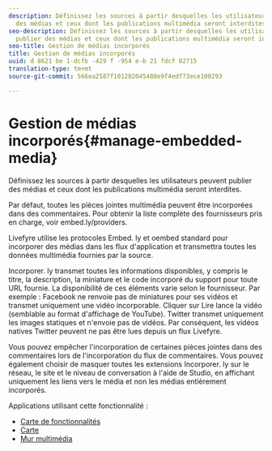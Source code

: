 ```yaml
---
description: Définissez les sources à partir desquelles les utilisateurs peuvent publier
  des médias et ceux dont les publications multimédia seront interdites.
seo-description: Définissez les sources à partir desquelles les utilisateurs peuvent
  publier des médias et ceux dont les publications multimédia seront interdites.
seo-title: Gestion de médias incorporés
title: Gestion de médias incorporés
uuid: d 8621 be 1-dcfb -429 f -954 e-b 21 fdcf 02715
translation-type: tm+mt
source-git-commit: 566ea2587f101202045488e9f4edf73ece100293

---
```



# Gestion de médias incorporés{#manage-embedded-media}

Définissez les sources à partir desquelles les utilisateurs peuvent publier des médias et ceux dont les publications multimédia seront interdites.

Par défaut, toutes les pièces jointes multimédia peuvent être incorporées dans des commentaires. Pour obtenir la liste complète des fournisseurs pris en charge, voir embed.ly/providers.

Livefyre utilise les protocoles Embed. ly et oembed standard pour incorporer des médias dans les flux d'application et transmettra toutes les données multimédia fournies par la source.

Incorporer. ly transmet toutes les informations disponibles, y compris le titre, la description, la miniature et le code incorporé du support pour toute URL fournie. La disponibilité de ces éléments varie selon le fournisseur. Par exemple : Facebook ne renvoie pas de miniatures pour ses vidéos et transmet uniquement une vidéo incorporable. Cliquer sur Lire lance la vidéo (semblable au format d'affichage de YouTube). Twitter transmet uniquement les images statiques et n'envoie pas de vidéos. Par conséquent, les vidéos natives Twitter peuvent ne pas être lues depuis un flux Livefyre.

Vous pouvez empêcher l'incorporation de certaines pièces jointes dans des commentaires lors de l'incorporation du flux de commentaires. Vous pouvez également choisir de masquer toutes les extensions Incorporer. ly sur le réseau, le site et le niveau de conversation à l'aide de Studio, en affichant uniquement les liens vers le média et non les médias entièrement incorporés.

Applications utilisant cette fonctionnalité :

* [Carte de fonctionnalités](/help/using/c-about-apps/c-feature-card-app/c-feature-card-app.md#c_feature_card_app)
* [Carte](/help/using/c-about-apps/c-map-app/c-map-app.md#c_map_app)
* [Mur multimédia](/help/using/c-about-apps/c-media-wall-app/c-media-wall-app.md#c_media_wall_app)


